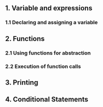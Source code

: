 ## 1. Variable and expressions

### 1.1 Declaring and assigning a variable

## 2. Functions 

### 2.1 Using functions for abstraction

### 2.2 Execution of function calls

## 3. Printing

## 4. Conditional Statements
